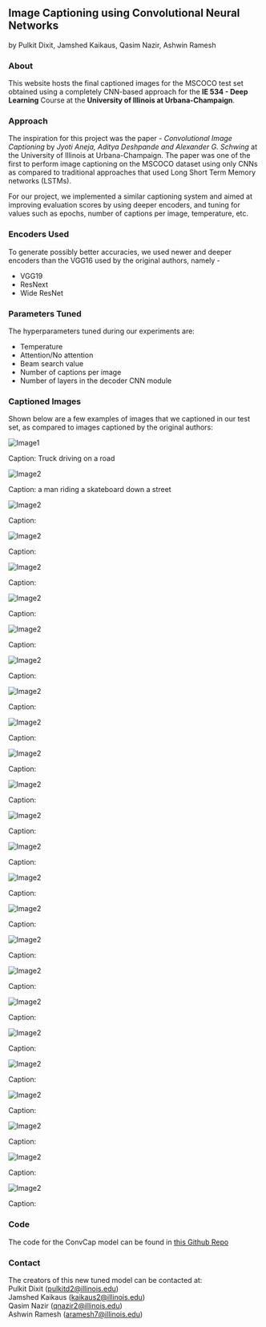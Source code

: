 ## Image Captioning using Convolutional Neural Networks
by Pulkit Dixit, Jamshed Kaikaus, Qasim Nazir, Ashwin Ramesh

### About

This website hosts the final captioned images for the MSCOCO test set obtained using a completely CNN-based approach for the **IE 534 - Deep Learning** Course at the **University of Illinois at Urbana-Champaign**.

### Approach

The inspiration for this project was the paper - *Convolutional Image Captioning* by *Jyoti Aneja, Aditya Deshpande and Alexander G. Schwing* at the University of Illinois at Urbana-Champaign. The paper was one of the first to perform image captioning on the MSCOCO dataset using only CNNs as compared to traditional approaches that used Long Short Term Memory networks (LSTMs).

For our project, we implemented a similar captioning system and aimed at improving evaluation scores by using deeper encoders, and tuning for values such as epochs, number of captions per image, temperature, etc.

### Encoders Used

To generate possibly better accuracies, we used newer and deeper encoders than the VGG16 used by the original authors, namely - 
* VGG19
* ResNext
* Wide ResNet

### Parameters Tuned

The hyperparameters tuned during our experiments are:
* Temperature
* Attention/No attention
* Beam search value
* Number of captions per image
* Number of layers in the decoder CNN module

### Captioned Images

Shown below are a few examples of images that we captioned in our test set, as compared to images captioned by the original authors:

![Image1](/test2014/COCO_test2014_000000000001.jpg)

Caption: Truck driving on a road


![Image2](/test2014/COCO_test2014_000000000014.jpg)

Caption:  a man riding a skateboard down a street


![Image2](/test2014/COCO_test2014_000000000014.jpg)

Caption:



![Image2](/test2014/COCO_test2014_000000000014.jpg)

Caption:



![Image2](/test2014/COCO_test2014_000000000014.jpg)

Caption:



![Image2](/test2014/COCO_test2014_000000000014.jpg)

Caption:



![Image2](/test2014/COCO_test2014_000000000014.jpg)

Caption:



![Image2](/test2014/COCO_test2014_000000000014.jpg)

Caption:



![Image2](/test2014/COCO_test2014_000000000014.jpg)

Caption:



![Image2](/test2014/COCO_test2014_000000000014.jpg)

Caption:



![Image2](/test2014/COCO_test2014_000000000014.jpg)

Caption:



![Image2](/test2014/COCO_test2014_000000000014.jpg)

Caption:



![Image2](/test2014/COCO_test2014_000000000014.jpg)

Caption:



![Image2](/test2014/COCO_test2014_000000000014.jpg)

Caption:



![Image2](/test2014/COCO_test2014_000000000014.jpg)

Caption:



![Image2](/test2014/COCO_test2014_000000000014.jpg)

Caption:



![Image2](/test2014/COCO_test2014_000000000014.jpg)

Caption:



![Image2](/test2014/COCO_test2014_000000000014.jpg)

Caption:



![Image2](/test2014/COCO_test2014_000000000014.jpg)

Caption:



![Image2](/test2014/COCO_test2014_000000000014.jpg)

Caption:



![Image2](/test2014/COCO_test2014_000000000014.jpg)

Caption:



![Image2](/test2014/COCO_test2014_000000000014.jpg)

Caption:



![Image2](/test2014/COCO_test2014_000000000014.jpg)

Caption:



![Image2](/test2014/COCO_test2014_000000000014.jpg)

Caption:



![Image2](/test2014/COCO_test2014_000000000014.jpg)

Caption:


### Code

The code for the ConvCap model can be found in [this Github Repo](https://github.com/jkaikaus/ie534_final)

### Contact

The creators of this new tuned model can be contacted at:  
Pulkit Dixit (pulkitd2@illinois.edu)  
Jamshed Kaikaus (kaikaus2@illinois.edu)  
Qasim Nazir (qnazir2@illinois.edu)  
Ashwin Ramesh (aramesh7@illinois.edu)    
